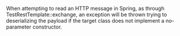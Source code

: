 When attempting to read an HTTP message in Spring,
as through TestRestTemplate::exchange,
an exception will be thrown trying to deserializing the payload
if the target class does not implement a no-parameter constructor.
